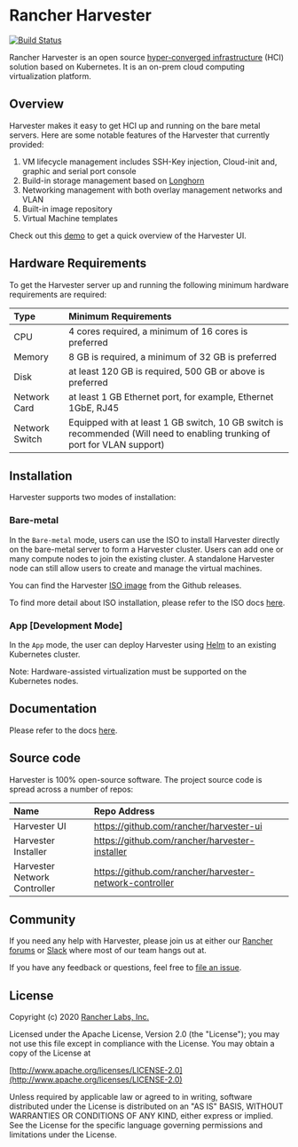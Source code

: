 Rancher Harvester
========
[![Build Status](https://drone-publish.rancher.io/api/badges/rancher/harvester/status.svg)](https://drone-publish.rancher.io/rancher/harvester)

Rancher Harvester is an open source [hyper-converged infrastructure](https://en.wikipedia.org/wiki/Hyper-converged_infrastructure) (HCI) solution based on Kubernetes. It is an on-prem cloud computing virtualization platform.

## Overview
Harvester makes it easy to get HCI up and running on the bare metal servers. Here are some notable features of the Harvester that currently provided:
1. VM lifecycle management includes SSH-Key injection, Cloud-init and, graphic and serial port console
1. Build-in storage management based on [Longhorn](https://longhorn.io/)
1. Networking management with both overlay management networks and VLAN
1. Built-in image repository
1. Virtual Machine templates

Check out this [demo](https://vimeo.com/489756753) to get a quick overview of the Harvester UI.

## Hardware Requirements
To get the Harvester server up and running the following minimum hardware requirements are required:

| Type | Minimum Requirements |
|:---|:---|
| CPU | 4 cores required, a minimum of 16 cores is preferred |
| Memory | 8 GB is required, a minimum of 32 GB is preferred |
| Disk |  at least 120 GB is required, 500 GB or above is preferred |
| Network Card | at least 1 GB Ethernet port, for example, Ethernet 1GbE, RJ45  |
| Network Switch | Equipped with at least 1 GB switch, 10 GB switch is recommended (Will need to enabling trunking of port for VLAN support) |

## Installation
Harvester supports two modes of installation:

### Bare-metal
In the `Bare-metal` mode, users can use the ISO to install Harvester directly on the bare-metal server to form a Harvester cluster. Users can add one or many compute nodes to join the existing cluster. A standalone Harvester node can still allow users to create and manage the virtual machines.

You can find the Harvester [ISO image](https://github.com/rancher/harvester/releases) from the Github releases.

To find more detail about ISO installation, please refer to the ISO docs [here](./docs/iso-installation.md).


### App [Development Mode]
In the `App` mode, the user can deploy Harvester using [Helm](https://github.com/rancher/harvester/tree/master/deploy/charts/harvester) to an existing Kubernetes cluster.

Note: Hardware-assisted virtualization must be supported on the Kubernetes nodes.


## Documentation
Please refer to the docs [here](./docs).


## Source code
Harvester is 100% open-source software. The project source code is spread across a number of repos:

| Name | Repo Address |
|:---|:---|
| Harvester UI | https://github.com/rancher/harvester-ui |
| Harvester Installer | https://github.com/rancher/harvester-installer |
| Harvester Network Controller | https://github.com/rancher/harvester-network-controller|


## Community
If you need any help with Harvester, please join us at either our [Rancher forums](https://forums.rancher.com/) or [Slack](https://slack.rancher.io/) where most of our team hangs out at.

If you have any feedback or questions, feel free to [file an issue](https://github.com/rancher/harvester/issues/new/choose).


## License
Copyright (c) 2020 [Rancher Labs, Inc.](http://rancher.com)

Licensed under the Apache License, Version 2.0 (the "License");
you may not use this file except in compliance with the License.
You may obtain a copy of the License at

[http://www.apache.org/licenses/LICENSE-2.0](http://www.apache.org/licenses/LICENSE-2.0)

Unless required by applicable law or agreed to in writing, software
distributed under the License is distributed on an "AS IS" BASIS,
WITHOUT WARRANTIES OR CONDITIONS OF ANY KIND, either express or implied.
See the License for the specific language governing permissions and
limitations under the License.

